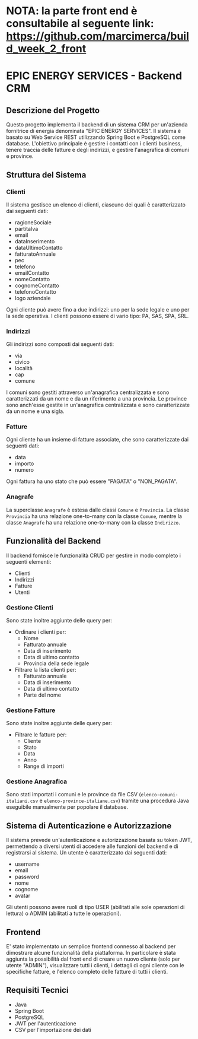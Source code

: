 
# NOTA: la parte front end è consultabile al seguente link: https://github.com/marcimerca/build_week_2_front

# EPIC ENERGY SERVICES - Backend CRM

## Descrizione del Progetto

Questo progetto implementa il backend di un sistema CRM per un'azienda fornitrice di energia denominata "EPIC ENERGY SERVICES". Il sistema è basato su Web Service REST utilizzando Spring Boot e PostgreSQL come database. L'obiettivo principale è gestire i contatti con i clienti business, tenere traccia delle fatture e degli indirizzi, e gestire l'anagrafica di comuni e province.

## Struttura del Sistema

### Clienti

Il sistema gestisce un elenco di clienti, ciascuno dei quali è caratterizzato dai seguenti dati:
- ragioneSociale
- partitaIva
- email
- dataInserimento
- dataUltimoContatto
- fatturatoAnnuale
- pec
- telefono
- emailContatto
- nomeContatto
- cognomeContatto
- telefonoContatto
- logo aziendale

Ogni cliente può avere fino a due indirizzi: uno per la sede legale e uno per la sede operativa. I clienti possono essere di vario tipo: PA, SAS, SPA, SRL.

### Indirizzi

Gli indirizzi sono composti dai seguenti dati:
- via
- civico
- località
- cap
- comune

I comuni sono gestiti attraverso un'anagrafica centralizzata e sono caratterizzati da un nome e da un riferimento a una provincia. Le province sono anch'esse gestite in un'anagrafica centralizzata e sono caratterizzate da un nome e una sigla.

### Fatture

Ogni cliente ha un insieme di fatture associate, che sono caratterizzate dai seguenti dati:
- data
- importo
- numero

Ogni fattura ha uno stato che può essere "PAGATA" o "NON_PAGATA".

### Anagrafe

La superclasse `Anagrafe` è estesa dalle classi `Comune` e `Provincia`. La classe `Provincia` ha una relazione one-to-many con la classe `Comune`, mentre la classe `Anagrafe` ha una relazione one-to-many con la classe `Indirizzo`.

## Funzionalità del Backend

Il backend fornisce le funzionalità CRUD per gestire in modo completo i seguenti elementi:
- Clienti
- Indirizzi
- Fatture
- Utenti

### Gestione Clienti

Sono state inoltre aggiunte delle query per:
- Ordinare i clienti per:
  - Nome
  - Fatturato annuale
  - Data di inserimento
  - Data di ultimo contatto
  - Provincia della sede legale
- Filtrare la lista clienti per:
  - Fatturato annuale
  - Data di inserimento
  - Data di ultimo contatto
  - Parte del nome

### Gestione Fatture

Sono state inoltre aggiunte delle query per:
- Filtrare le fatture per:
  - Cliente
  - Stato
  - Data
  - Anno
  - Range di importi

### Gestione Anagrafica

Sono stati importati i comuni e le province da file CSV (`elenco-comuni-italiani.csv` e `elenco-province-italiane.csv`) tramite una procedura Java eseguibile manualmente per popolare il database.

## Sistema di Autenticazione e Autorizzazione

Il sistema prevede un'autenticazione e autorizzazione basata su token JWT, permettendo a diversi utenti di accedere alle funzioni del backend e di registrarsi al sistema. Un utente è caratterizzato dai seguenti dati:
- username
- email
- password
- nome
- cognome
- avatar

Gli utenti possono avere ruoli di tipo USER (abilitati alle sole operazioni di lettura) o ADMIN (abilitati a tutte le operazioni). 

## Frontend

E' stato implementato un semplice frontend connesso al backend per dimostrare alcune funzionalità della piattaforma. In particolare è stata aggiunta la possibilità dal front end di creare un nuovo cliente (solo per utente "ADMIN"), visualizzare tutti i clienti, i dettagli di ogni cliente con le specifiche fatture, e l'elenco completo delle fatture di tutti i clienti.

## Requisiti Tecnici

- Java
- Spring Boot
- PostgreSQL
- JWT per l'autenticazione
- CSV per l'importazione dei dati

